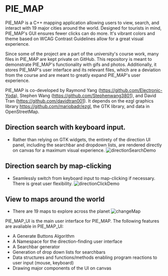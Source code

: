# PIE_MAP
PIE_MAP is a C++ mapping application allowing users to view, search, and interact with 19 major cities around the world. Designed for tourists in mind, PIE_MAP's GUI ensures fewer clicks can do more. It's vibrant colors and theme based on WCAG Contrast Guidelines allow for a great visual experience.

Since some of the project are a part of the university's course work, many files in PIE_MAP are kept private on GitHub. This repository is meant to demonstrate PIE_MAP's functionality with gifs and photos. Additionally, it stores PIE_MAP's user interface and its relevant files, which are a deviation from the course and are meant to greatly expand PIE_MAP's user experience.

PIE_MAP is co-developed by Raymond Yang (https://github.com/Electronic-Yoda), Stephen Wang (https://github.com/Stephenwang3801), and David Tran (https://github.com/davidtran001). 
It depends on the ezgl graphics library https://github.com/mariobadr/ezgl, the GTK library, and data in OpenStreetMap. 

##  Direction search with keyboard input. 
- Rather than relying on GTK widgets, the entirety of the direction UI panel, including the searchbar and dropdown lists, are rendered directly on canvas for a maximum visual experience.
![directionSearchDemo](https://user-images.githubusercontent.com/83682911/131556822-f00dc2c3-176e-4af3-baab-fcf0858ea44a.gif)

## Direction search by map-clicking
- Seamlessly switch from keyboard input to map-clicking if necessary. There is great user flexibility.
![directionClickDemo](https://user-images.githubusercontent.com/83682911/131544710-124dc925-d471-421c-a030-11d368217312.gif)

## View to maps around the world
- There are 19 maps to explore across the planet
![changeMap](https://user-images.githubusercontent.com/83682911/131561876-fbc1ef5d-d2b2-4ec6-b2eb-f40e85ea7581.png)


PIE_MAP_UI is the main user interface for PIE_MAP. The following features are avaliable in PIE_MAP_UI:
- A Generate Buttons Algorithm
- A Namespace for the direction-finding user interface
- A Searchbar generator
- Generation of drop down lists for searchbars
- Data structures and functions/methods enabling program reactions to user input (mouse, keyboard)
- Drawing major components of the UI on canvas

